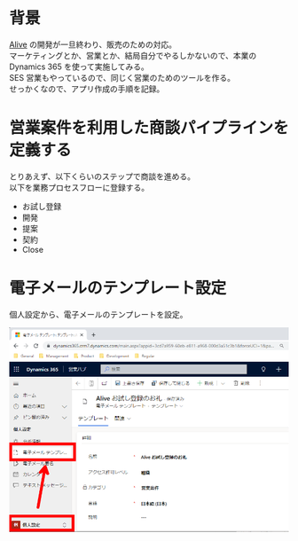 # 背景

[Alive](https://alivehub.net) の開発が一旦終わり、販売のための対応。  
マーケティングとか、営業とか、結局自分でやるしかないので、本業の Dynamics 365 を使って実施してみる。  
SES 営業もやっているので、同じく営業のためのツールを作る。  
せっかくなので、アプリ作成の手順を記録。

# 営業案件を利用した商談パイプラインを定義する

とりあえず、以下くらいのステップで商談を進める。  
以下を業務プロセスフローに登録する。

- お試し登録
- 開発
- 提案
- 契約
- Close

# 電子メールのテンプレート設定

個人設定から、電子メールのテンプレートを設定。

![Alt text](23/07/image-1.png)
